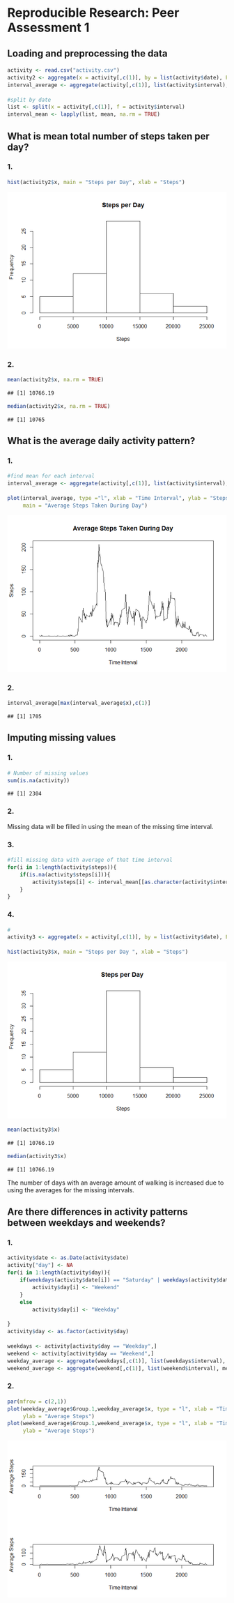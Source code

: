 # Reproducible Research: Peer Assessment 1


## Loading and preprocessing the data

```r
activity <- read.csv("activity.csv")
activity2 <- aggregate(x = activity[,c(1)], by = list(activity$date), FUN = sum)
interval_average <- aggregate(activity[,c(1)], list(activity$interval), mean, na.rm = TRUE)

#split by date
list <- split(x = activity[,c(1)], f = activity$interval)
interval_mean <- lapply(list, mean, na.rm = TRUE)
```



## What is mean total number of steps taken per day?
### 1.

```r
hist(activity2$x, main = "Steps per Day", xlab = "Steps")
```

![](PA1_template_files/figure-html/unnamed-chunk-2-1.png) 

### 2.

```r
mean(activity2$x, na.rm = TRUE)
```

```
## [1] 10766.19
```

```r
median(activity2$x, na.rm = TRUE)
```

```
## [1] 10765
```


## What is the average daily activity pattern?
### 1.

```r
#find mean for each interval
interval_average <- aggregate(activity[,c(1)], list(activity$interval), mean, na.rm = TRUE)

plot(interval_average, type ="l", xlab = "Time Interval", ylab = "Steps", 
     main = "Average Steps Taken During Day")
```

![](PA1_template_files/figure-html/unnamed-chunk-4-1.png) 

### 2.

```r
interval_average[max(interval_average$x),c(1)]
```

```
## [1] 1705
```



## Imputing missing values
### 1.

```r
# Number of missing values
sum(is.na(activity))
```

```
## [1] 2304
```
### 2.
Missing data will be filled in using the mean of the missing time interval. 

### 3.

```r
#fill missing data with average of that time interval
for(i in 1:length(activity$steps)){
    if(is.na(activity$steps[i])){
        activity$steps[i] <- interval_mean[[as.character(activity$interval[i])]]
    }
}
```

### 4.

```r
#
activity3 <- aggregate(x = activity[,c(1)], by = list(activity$date), FUN = sum)

hist(activity3$x, main = "Steps per Day ", xlab = "Steps")
```

![](PA1_template_files/figure-html/unnamed-chunk-8-1.png) 

```r
mean(activity3$x)
```

```
## [1] 10766.19
```

```r
median(activity3$x)
```

```
## [1] 10766.19
```

The number of days with an average amount of walking is increased due to using the averages for the missing intervals. 




## Are there differences in activity patterns between weekdays and weekends?
### 1.

```r
activity$date <- as.Date(activity$date)
activity["day"] <- NA
for(i in 1:length(activity$day)){
    if(weekdays(activity$date[i]) == "Saturday" | weekdays(activity$date[i]) == "Sunday"){
        activity$day[i] <- "Weekend"
    }
    else
        activity$day[i] <- "Weekday"
        
}
activity$day <- as.factor(activity$day)

weekdays <- activity[activity$day == "Weekday",]
weekend <- activity[activity$day == "Weekend",]
weekday_average <- aggregate(weekdays[,c(1)], list(weekdays$interval), mean, na.rm = TRUE)
weekend_average <- aggregate(weekend[,c(1)], list(weekend$interval), mean, na.rm = TRUE)
```

### 2.

```r
par(mfrow = c(2,1))
plot(weekday_average$Group.1,weekday_average$x, type = "l", xlab = "Time Interval", 
     ylab = "Average Steps")
plot(weekend_average$Group.1,weekend_average$x, type = "l", xlab = "Time Interval",
     ylab = "Average Steps")
```

![](PA1_template_files/figure-html/unnamed-chunk-10-1.png) 

